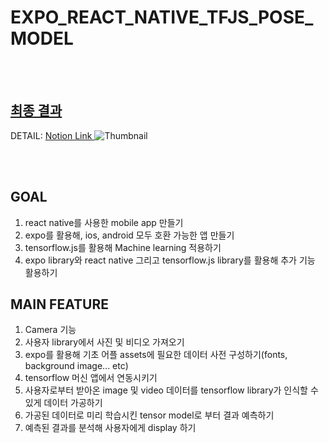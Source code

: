 # EXPO_REACT_NATIVE_TFJS_POSE_MODEL

<br/>
<br/>

## [최종 결과](https://youtu.be/X4BHCnbC4iE)
DETAIL: [ Notion Link ](https://www.notion.so/React-Native-TFJS-Pose-Detector-APP-7cb211e9e0ae4417904ca7803ee8f723)
![Thumbnail](https://user-images.githubusercontent.com/77220824/222018627-7ee02b85-81ee-4d24-b989-dbad7e2fa87d.png)

<br/>
<br/>


## GOAL
1. react native를 사용한 mobile app 만들기
2. expo를 활용해, ios, android 모두 호환 가능한 앱 만들기
3. tensorflow.js를 활용해 Machine learning 적용하기
4. expo library와 react native 그리고 tensorflow.js library를 활용해 추가 기능 활용하기

## MAIN FEATURE
1. Camera 기능
2. 사용자 library에서 사진 및 비디오 가져오기
3. expo를 활용해 기초 어플 assets에 필요한 데이터 사전 구성하기(fonts, background image... etc)    
4. tensorflow 머신 앱에서 연동시키기
5. 사용자로부터 받아온 image 및 video 데이터를 tensorflow library가 인식할 수 있게 데이터 가공하기
6. 가공된 데이터로 미리 학습시킨 tensor model로 부터 결과 예측하기
7. 예측된 결과를 분석해 사용자에게 display 하기 
